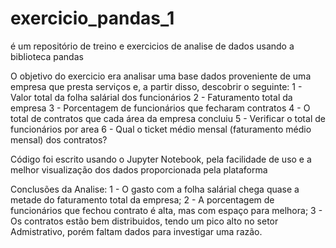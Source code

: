 # exercicio_pandas_1
é um repositório de treino e exercicios de analise de dados usando a biblioteca pandas

O objetivo do exercicio era analisar uma base dados proveniente de uma empresa que presta serviços e, a partir disso, descobrir o seguinte: 
1 - Valor total da folha salárial dos funcionários
2 - Faturamento total da empresa
3 - Porcentagem de funcionários que fecharam contratos
4 - O total de contratos que cada área da empresa concluiu
5 - Verificar o total de funcionários por area
6 - Qual o ticket médio mensal (faturamento médio mensal) dos contratos?

Código foi escrito usando o Jupyter Notebook, pela facilidade de uso e a melhor visualização dos dados proporcionada pela plataforma

Conclusões da Analise: 
1 - O gasto com a folha salárial chega quase a metade do faturamento total da empresa;
2 - A porcentagem de funcionários que fechou contrato é alta, mas com espaço para melhora;
3 - Os contratos estão bem distribuidos, tendo um pico alto no setor Admistrativo, porém faltam dados para investigar uma razão.
